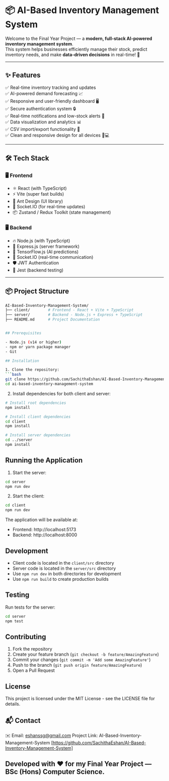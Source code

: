 # 📦 AI-Based Inventory Management System

Welcome to the Final Year Project — a **modern, full-stack AI-powered inventory management system**.  
This system helps businesses efficiently manage their stock, predict inventory needs, and make **data-driven decisions** in real-time! 🌟

---

## ✨ Features

✅ Real-time inventory tracking and updates  
✅ AI-powered demand forecasting 📈  
✅ Responsive and user-friendly dashboard 🖥️  
✅ Secure authentication system 🔒  
✅ Real-time notifications and low-stock alerts 🚨  
✅ Data visualization and analytics 📊  
✅ CSV import/export functionality 📑  
✅ Clean and responsive design for all devices 📱💻

---

## 🛠 Tech Stack

### 🖥️ Frontend
- ⚛️ React (with TypeScript)
- ⚡ Vite (super fast builds)
- 🎨 Ant Design (UI library)
- 🧩 Socket.IO (for real-time updates)
- 📦 Zustand / Redux Toolkit (state management)

### 🖥️ Backend
- 🔥 Node.js (with TypeScript)
- 🚀 Express.js (server framework)
- 🧠 TensorFlow.js (AI predictions)
- 📡 Socket.IO (real-time communication)
- 🛡️ JWT Authentication
- 🧪 Jest (backend testing)

---

## 📦 Project Structure

```bash
AI-Based-Inventory-Management-System/
├── client/        # Frontend - React + Vite + TypeScript
├── server/        # Backend - Node.js + Express + TypeScript
├── README.md      # Project Documentation


## Prerequisites

- Node.js (v14 or higher)
- npm or yarn package manager
- Git

## Installation

1. Clone the repository:
```bash
git clone https://github.com/SachithaEshan/AI-Based-Inventory-Management-System.git
cd ai-based-inventory-management-system
```

2. Install dependencies for both client and server:
```bash
# Install root dependencies
npm install

# Install client dependencies
cd client
npm install

# Install server dependencies
cd ../server
npm install
```

## Running the Application

1. Start the server:
```bash
cd server
npm run dev
```

2. Start the client:
```bash
cd client
npm run dev
```

The application will be available at:
- Frontend: http://localhost:5173
- Backend: http://localhost:8000

## Development

- Client code is located in the `client/src` directory
- Server code is located in the `server/src` directory
- Use `npm run dev` in both directories for development
- Use `npm run build` to create production builds

## Testing

Run tests for the server:
```bash
cd server
npm test
```

## Contributing

1. Fork the repository
2. Create your feature branch (`git checkout -b feature/AmazingFeature`)
3. Commit your changes (`git commit -m 'Add some AmazingFeature'`)
4. Push to the branch (`git push origin feature/AmazingFeature`)
5. Open a Pull Request

## License

This project is licensed under the MIT License - see the LICENSE file for details.

## 📬 Contact

✉️ Email: eshanssg@gmail.com
Project Link: AI-Based-Inventory-Management-System [https://github.com/SachithaEshan/AI-Based-Inventory-Management-System]

## Developed with ❤️ for my Final Year Project — BSc (Hons) Computer Science.
